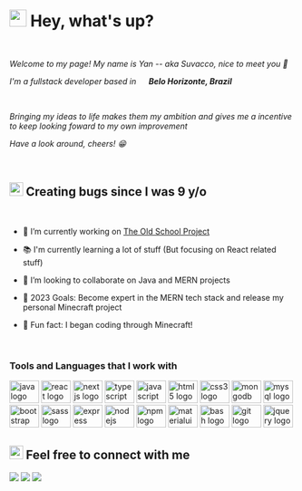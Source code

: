 <h1><img src="https://emojis.slackmojis.com/emojis/images/1531849430/4246/blob-sunglasses.gif?1531849430" width="30"/> Hey, what's up? </h1>
<br>
<p><em>Welcome to my page! My name is Yan -- aka Suvacco, nice to meet you 🙂</em></p>
<p><em>I'm a fullstack developer based in <img src="https://user-images.githubusercontent.com/21000046/235337278-a74a6fb7-c730-4ea6-9f2a-87f30111d2ff.png" width="14"/> <strong>Belo Horizonte, Brazil</strong></em></p>
<br>
<p><em>Bringing my ideas to life makes them my ambition and gives me a incentive to keep looking foward to my own improvement</em></p>
<p><em>Have a look around, cheers! 😁</em></p>
<br>

<h2><img src="https://emojis.slackmojis.com/emojis/images/1682826385/65604/blob_crazy_happy.gif?1682826385" width="24"/> Creating bugs since I was 9 y/o </h2>
<br>

- 🔭 I’m currently working on [The Old School Project][theosproject]
- 📚 I'm currently learning a lot of stuff (But focusing on React related stuff)
- 👯 I’m looking to collaborate on Java and MERN projects

- 🥅 2023 Goals: Become expert in the MERN tech stack and release my personal Minecraft project
- 🎲 Fun fact: I began coding through Minecraft!

<br>
<h3> Tools and Languages that I work with</h3>

<div align="left">
  <img src="https://cdn.jsdelivr.net/gh/devicons/devicon/icons/java/java-original.svg" height="40" width="52" alt="java logo"  />
  <img src="https://cdn.jsdelivr.net/gh/devicons/devicon/icons/react/react-original.svg" height="40" width="52" alt="react logo"  />
  <img src="https://cdn.jsdelivr.net/gh/devicons/devicon/icons/nextjs/nextjs-original.svg" height="40" width="52" alt="nextjs logo"  />
  <img src="https://cdn.jsdelivr.net/gh/devicons/devicon/icons/typescript/typescript-original.svg" height="40" width="52" alt="typescript logo"  />
  <img src="https://cdn.jsdelivr.net/gh/devicons/devicon/icons/javascript/javascript-original.svg" height="40" width="52" alt="javascript logo"  />
  <img src="https://cdn.jsdelivr.net/gh/devicons/devicon/icons/html5/html5-original.svg" height="40" width="52" alt="html5 logo"  />
  <img src="https://cdn.jsdelivr.net/gh/devicons/devicon/icons/css3/css3-original.svg" height="40" width="52" alt="css3 logo"  />
  <img src="https://cdn.jsdelivr.net/gh/devicons/devicon/icons/mongodb/mongodb-original.svg" height="40" width="52" alt="mongodb logo"  />
  <img src="https://cdn.jsdelivr.net/gh/devicons/devicon/icons/mysql/mysql-original.svg" height="40" width="52" alt="mysql logo"  />
  <img src="https://cdn.jsdelivr.net/gh/devicons/devicon/icons/bootstrap/bootstrap-original.svg" height="40" width="52" alt="bootstrap logo"  />
  <img src="https://cdn.jsdelivr.net/gh/devicons/devicon/icons/sass/sass-original.svg" height="40" width="52" alt="sass logo"  />
  <img src="https://cdn.jsdelivr.net/gh/devicons/devicon/icons/express/express-original.svg" height="40" width="52" alt="express logo"  />
  <img src="https://cdn.jsdelivr.net/gh/devicons/devicon/icons/nodejs/nodejs-original.svg" height="40" width="52" alt="nodejs logo"  />
  <img src="https://cdn.jsdelivr.net/gh/devicons/devicon/icons/npm/npm-original-wordmark.svg" height="40" width="52" alt="npm logo"  />
  <img src="https://cdn.jsdelivr.net/gh/devicons/devicon/icons/materialui/materialui-original.svg" height="40" width="52" alt="materialui logo"  />
  <img src="https://cdn.jsdelivr.net/gh/devicons/devicon/icons/bash/bash-original.svg" height="40" width="52" alt="bash logo"  />
  <img src="https://cdn.jsdelivr.net/gh/devicons/devicon/icons/git/git-original.svg" height="40" width="52" alt="git logo"  />
  <img src="https://cdn.jsdelivr.net/gh/devicons/devicon/icons/jquery/jquery-original.svg" height="40" width="52" alt="jquery logo"  />
</div>


<h2><img src="https://emojis.slackmojis.com/emojis/images/1643510948/51530/chatting.gif?1643510948" width="24"/> Feel free to connect with me </h2>

<a href="https://www.linkedin.com/in/yan-nalon-ab27a4232/"><img src="https://img.shields.io/badge/LinkedIn-0077B5?style=for-the-badge&logo=linkedin&logoColor=white"/></a>
<a href="https://whatsa.me/5571997216556/?t=Hey!%20I%20saw%20your%20GitHub%20profile!"><img src="https://img.shields.io/badge/WhatsApp-25D366?style=for-the-badge&logo=whatsapp&logoColor=white"/></a>
<a href="https://www.instagram.com/yan_nalon/"><img src="https://img.shields.io/badge/Instagram-E4405F?style=for-the-badge&logo=instagram&logoColor=white"/></a>

[theosproject]: https://github.com/Suvacco/Old-School-Project
